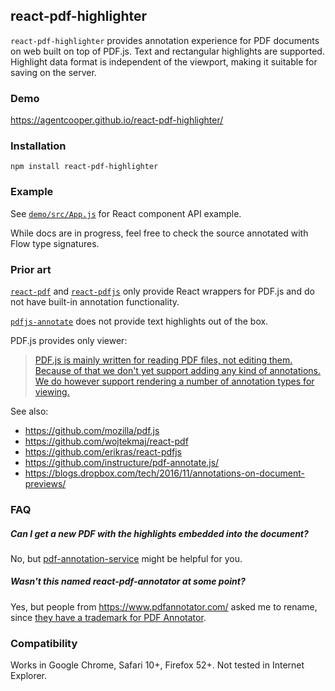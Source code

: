 ## react-pdf-highlighter

`react-pdf-highlighter` provides annotation experience for PDF documents on web
built on top of PDF.js. Text and rectangular highlights are supported. Highlight
data format is independent of the viewport, making it suitable for saving on the
server.

### Demo

https://agentcooper.github.io/react-pdf-highlighter/

### Installation

`npm install react-pdf-highlighter`

### Example

See
[`demo/src/App.js`](https://github.com/agentcooper/react-pdf-highlighter/blob/master/demo/src/App.js)
for React component API example.

While docs are in progress, feel free to check the source annotated with Flow
type signatures.

### Prior art

[`react-pdf`](https://github.com/wojtekmaj/react-pdf) and
[`react-pdfjs`](https://github.com/erikras/react-pdfjs) only provide React
wrappers for PDF.js and do not have built-in annotation functionality.

[`pdfjs-annotate`](https://github.com/instructure/pdf-annotate.js/) does not
provide text highlights out of the box.

PDF.js provides only viewer:

> [PDF.js is mainly written for reading PDF files, not editing them. Because of that we don't yet support adding any kind of annotations. We do however support rendering a number of annotation types for viewing.](https://github.com/mozilla/pdf.js/wiki/Frequently-Asked-Questions#is-it-possible-to-add-annotations-to-a-pdf)

See also:

* https://github.com/mozilla/pdf.js
* https://github.com/wojtekmaj/react-pdf
* https://github.com/erikras/react-pdfjs
* https://github.com/instructure/pdf-annotate.js/
* https://blogs.dropbox.com/tech/2016/11/annotations-on-document-previews/

### FAQ

##### Can I get a new PDF with the highlights embedded into the document?

No, but [pdf-annotation-service](https://github.com/agentcooper/pdf-annotation-service) might be helpful for you.

##### Wasn't this named react-pdf-annotator at some point?

Yes, but people from https://www.pdfannotator.com/ asked me to rename, since [they have a trademark for PDF Annotator](https://www.pdfannotator.com/en/help/infodisclaimer).

### Compatibility

Works in Google Chrome, Safari 10+, Firefox 52+. Not tested in Internet
Explorer.
